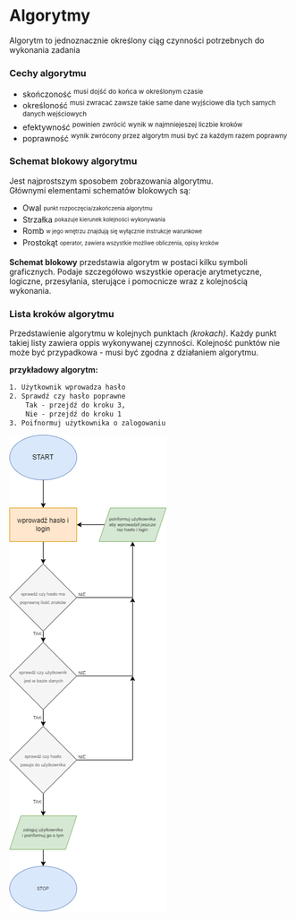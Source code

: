 
# Algorytmy

Algorytm to jednoznacznie określony ciąg czynności potrzebnych do wykonania zadania

### Cechy algorytmu
- skończoność <sup>musi dojść do końca w określonym czasie</sup>
- określoność <sup>musi zwracać zawsze takie same dane wyjściowe dla tych samych danych wejściowych</sup>
- efektywność <sup>powinien zwrócić wynik w najmniejeszej liczbie kroków</sup>
- poprawność <sup>wynik zwrócony przez algorytm musi być za każdym razem poprawny</sup>

### Schemat blokowy algorytmu

Jest najprostszym sposobem zobrazowania algorytmu.<br/>
Głównymi elementami schematów blokowych są:
- Owal <sub><sup>punkt rozpoczęcia/zakończenia algorytmu</sup></sub>
- Strzałka <sub><sup>pokazuje kierunek kolejności wykonywania</sup></sub>
- Romb <sub><sup>w jego wnętrzu znajdują się wyłącznie instrukcje warunkowe</sup></sub>
- Prostokąt <sub><sup>operator, zawiera wszystkie możliwe obliczenia, opisy kroków</sup></sub>

**Schemat blokowy** przedstawia algorytm w postaci kilku symboli graficznych. Podaje szczegółowo wszystkie operacje arytmetyczne, logiczne, przesyłania, sterujące i pomocnicze wraz z kolejnością wykonania.

### Lista kroków algorytmu

Przedstawienie algorytmu w kolejnych punktach *(krokach)*. Każdy punkt takiej listy zawiera oppis wykonywanej czynności. Kolejność punktów nie może być przypadkowa - musi być zgodna z działaniem algorytmu.

**przykładowy algorytm:**
```
1. Użytkownik wprowadza hasło
2. Sprawdź czy hasło poprawne 
    Tak - przejdź do kroku 3, 
    Nie - przejdź do kroku 1
3. Poifnormuj użytkownika o zalogowaniu
```

![zdjecie diagramu nr. 1](Screenshots/01.png)
